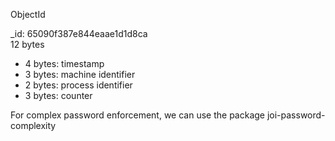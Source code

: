 ObjectId

_id: 65090f387e844eaae1d1d8ca  
12 bytes  
- 4 bytes: timestamp
- 3 bytes: machine identifier
- 2 bytes: process identifier
- 3 bytes: counter

For complex password enforcement, we can use the package joi-password-complexity